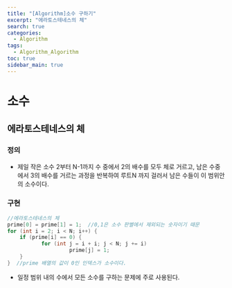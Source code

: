 ```yaml
---
title: "[Algorithm]소수 구하기"
excerpt: "에라토스테네스의 체"
search: true
categories:
  - Algorithm
tags:
  - Algorithm_Algorithm
toc: true
sidebar_main: true
---
```


# 소수

## 에라토스테네스의 체

### 정의
- 제일 작은 소수 2부터 N-1까지 수 중에서 2의 배수를 모두 체로 거르고, 남은 수중에서 3의 배수를 거르는 과정을 반복하여 루트N 까지 걸러서 남은 수들이 이 범위안의 소수이다.

### 구현

~~~cpp
//에라토스테네스의 체
prime[0] = prime[1] = 1;  //0,1은 소수 판별에서 제외되는 숫자이기 때문
for (int i = 2; i < N; i++) {
	if (prime[i] == 0) {
	       for (int j = i + i; j < N; j += i)
	                prime[j] = 1;
	}
}  //prime 배열의 값이 0인 인덱스가 소수이다.
~~~

- 일정 범위 내의 수에서 모든 소수를 구하는 문제에 주로 사용된다.
